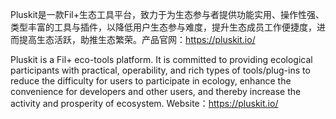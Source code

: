 Pluskit是一款Fil+生态工具平台，致力于为生态参与者提供功能实用、操作性强、类型丰富的工具与插件，以降低用户生态参与难度，提升生态成员工作便捷度，进而提高生态活跃，助推生态繁荣。产品官网：https://pluskit.io/

Pluskit is a Fil+ eco-tools platform. It is committed to providing ecological participants with practical, operability, and rich types of tools/plug-ins to reduce the difficulty for users to participate in ecology, enhance the convenience for developers and other users, and thereby increase the activity and prosperity of ecosystem. Website：https://pluskit.io/
